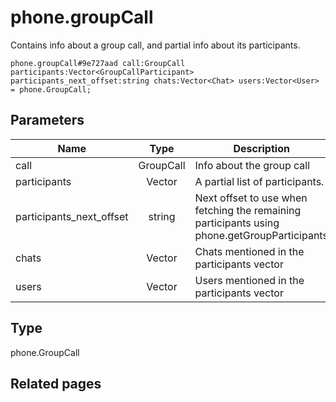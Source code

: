 # phone.groupCall
Contains info about a group call, and partial info about its participants.

```
phone.groupCall#9e727aad call:GroupCall participants:Vector<GroupCallParticipant> participants_next_offset:string chats:Vector<Chat> users:Vector<User> = phone.GroupCall;
```

## Parameters
| Name | Type | Description |
| ---- | :----: | ----------- |
| call | GroupCall | Info about the group call |
| participants | Vector<GroupCallParticipant> | A partial list of participants. |
| participants_next_offset | string | Next offset to use when fetching the remaining participants using phone.getGroupParticipants |
| chats | Vector<Chat> | Chats mentioned in the participants vector |
| users | Vector<User> | Users mentioned in the participants vector |


## Type
phone.GroupCall

## Related pages
